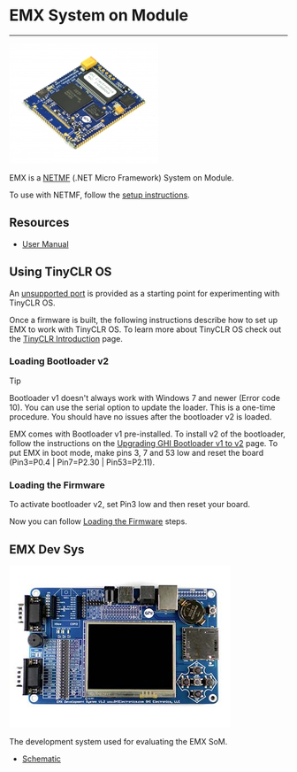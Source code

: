 # EMX System on Module
---
![EMX SoM](images/emx-som.jpg)

EMX is a [NETMF](../../software/netmf/intro.md) (.NET Micro Framework) System on Module.

To use with NETMF, follow the [setup instructions](../../software/netmf/getting-started.md).

## Resources
* [User Manual](http://files.ghielectronics.com/downloads/Documents/Manuals/EMX%20User%20Manual.pdf)

## Using TinyCLR OS
An [unsupported port](https://github.com/ghi-electronics/TinyCLR-Ports) is provided as a starting point for experimenting with TinyCLR OS.

Once a firmware is built, the following instructions describe how to set up EMX to work with TinyCLR OS. To learn more about TinyCLR OS check out the [TinyCLR Introduction](../../software/tinyclr/intro.md) page.

### Loading Bootloader v2
> [!Tip]
> Bootloader v1 doesn't always work with Windows 7 and newer (Error code 10). You can use the serial option to update the loader.
> This is a one-time procedure. You should have no issues after the bootloader v2 is loaded.

EMX comes with Bootloader v1 pre-installed. To install v2 of the bootloader, follow the instructions on the [Upgrading GHI Bootloader v1 to v2](../../software/loaders/upgrading-v1-to-v2.md) page. To put EMX in boot mode, make pins 3, 7 and 53 low and reset the board (Pin3=P0.4 | Pin7=P2.30 | Pin53=P2.11).

### Loading the Firmware

To activate bootloader v2, set Pin3 low and then reset your board.

Now you can follow [Loading the Firmware](../../software/loaders/ghi-bootloader.md#loading-the-firmware) steps.

## EMX Dev Sys
![EMX Dev Sys](images/emx-dev-sys.jpg)

The development system used for evaluating the EMX SoM.

* [Schematic](http://files.ghielectronics.com/downloads/Schematics/Systems/EMX%20DevSys%20Schematic.pdf)



